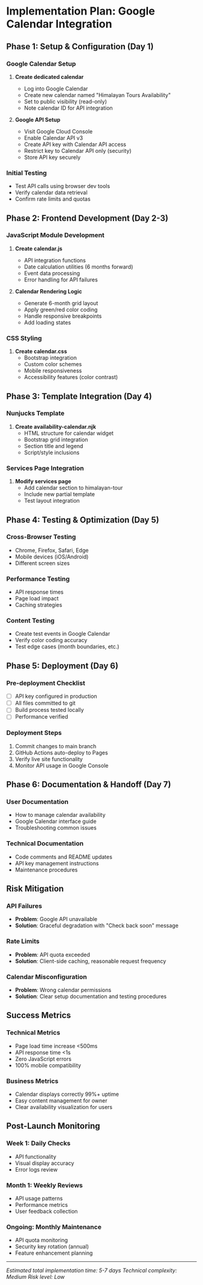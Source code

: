 # Implementation Plan: Google Calendar Integration

## Phase 1: Setup & Configuration (Day 1)

### Google Calendar Setup
1. **Create dedicated calendar**
   - Log into Google Calendar
   - Create new calendar named "Himalayan Tours Availability"
   - Set to public visibility (read-only)
   - Note calendar ID for API integration

2. **Google API Setup**
   - Visit Google Cloud Console
   - Enable Calendar API v3
   - Create API key with Calendar API access
   - Restrict key to Calendar API only (security)
   - Store API key securely

### Initial Testing
- Test API calls using browser dev tools
- Verify calendar data retrieval
- Confirm rate limits and quotas

## Phase 2: Frontend Development (Day 2-3)

### JavaScript Module Development
1. **Create calendar.js**
   - API integration functions
   - Date calculation utilities (6 months forward)
   - Event data processing
   - Error handling for API failures

2. **Calendar Rendering Logic**
   - Generate 6-month grid layout
   - Apply green/red color coding
   - Handle responsive breakpoints
   - Add loading states

### CSS Styling
1. **Create calendar.css**
   - Bootstrap integration
   - Custom color schemes
   - Mobile responsiveness
   - Accessibility features (color contrast)

## Phase 3: Template Integration (Day 4)

### Nunjucks Template
1. **Create availability-calendar.njk**
   - HTML structure for calendar widget
   - Bootstrap grid integration
   - Section title and legend
   - Script/style inclusions

### Services Page Integration
1. **Modify services page**
   - Add calendar section to himalayan-tour
   - Include new partial template
   - Test layout integration

## Phase 4: Testing & Optimization (Day 5)

### Cross-Browser Testing
- Chrome, Firefox, Safari, Edge
- Mobile devices (iOS/Android)
- Different screen sizes

### Performance Testing
- API response times
- Page load impact
- Caching strategies

### Content Testing
- Create test events in Google Calendar
- Verify color coding accuracy
- Test edge cases (month boundaries, etc.)

## Phase 5: Deployment (Day 6)

### Pre-deployment Checklist
- [ ] API key configured in production
- [ ] All files committed to git
- [ ] Build process tested locally
- [ ] Performance verified

### Deployment Steps
1. Commit changes to main branch
2. GitHub Actions auto-deploy to Pages
3. Verify live site functionality
4. Monitor API usage in Google Console

## Phase 6: Documentation & Handoff (Day 7)

### User Documentation
- How to manage calendar availability
- Google Calendar interface guide
- Troubleshooting common issues

### Technical Documentation
- Code comments and README updates
- API key management instructions
- Maintenance procedures

## Risk Mitigation

### API Failures
- **Problem**: Google API unavailable
- **Solution**: Graceful degradation with "Check back soon" message

### Rate Limits
- **Problem**: API quota exceeded
- **Solution**: Client-side caching, reasonable request frequency

### Calendar Misconfiguration
- **Problem**: Wrong calendar permissions
- **Solution**: Clear setup documentation and testing procedures

## Success Metrics

### Technical Metrics
- Page load time increase <500ms
- API response time <1s
- Zero JavaScript errors
- 100% mobile compatibility

### Business Metrics
- Calendar displays correctly 99%+ uptime
- Easy content management for owner
- Clear availability visualization for users

## Post-Launch Monitoring

### Week 1: Daily Checks
- API functionality
- Visual display accuracy
- Error logs review

### Month 1: Weekly Reviews
- API usage patterns
- Performance metrics
- User feedback collection

### Ongoing: Monthly Maintenance
- API quota monitoring
- Security key rotation (annual)
- Feature enhancement planning

---

*Estimated total implementation time: 5-7 days*
*Technical complexity: Medium*
*Risk level: Low*